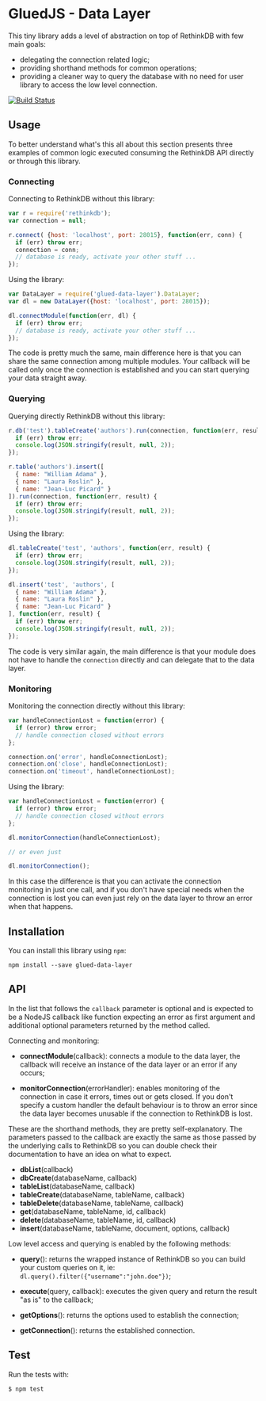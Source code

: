 GluedJS - Data Layer
====================

This tiny library adds a level of abstraction on top of RethinkDB with few main 
goals:

- delegating the connection related logic;
- providing shorthand methods for common operations;
- providing a cleaner way to query the database with no need for user library to
  access the low level connection.

[![Build Status](https://travis-ci.org/ggioffreda/glued-data-layer.svg?branch=master)](https://travis-ci.org/ggioffreda/glued-data-layer)

Usage
-----

To better understand what's this all about this section presents three examples 
of common logic executed consuming the RethinkDB API directly or through this
library.

### Connecting

Connecting to RethinkDB without this library:

```javascript
var r = require('rethinkdb');
var connection = null;

r.connect( {host: 'localhost', port: 28015}, function(err, conn) {
  if (err) throw err;
  connection = conn;
  // database is ready, activate your other stuff ...
});
```

Using the library:

```javascript
var DataLayer = require('glued-data-layer').DataLayer;
var dl = new DataLayer({host: 'localhost', port: 28015});

dl.connectModule(function(err, dl) {
  if (err) throw err;
  // database is ready, activate your other stuff ...
});
```

The code is pretty much the same, main difference here is that you can share the
same connection among multiple modules. Your callback will be called only once the
connection is established and you can start querying your data straight away.

### Querying

Querying directly RethinkDB without this library:

```javascript
r.db('test').tableCreate('authors').run(connection, function(err, result) {
  if (err) throw err;
  console.log(JSON.stringify(result, null, 2));
});

r.table('authors').insert([
  { name: "William Adama" },
  { name: "Laura Roslin" },
  { name: "Jean-Luc Picard" }
]).run(connection, function(err, result) {
  if (err) throw err;
  console.log(JSON.stringify(result, null, 2));
});
```

Using the library:

```javascript
dl.tableCreate('test', 'authors', function(err, result) {
  if (err) throw err;
  console.log(JSON.stringify(result, null, 2));
});

dl.insert('test', 'authors', [
  { name: "William Adama" },
  { name: "Laura Roslin" },
  { name: "Jean-Luc Picard" }
], function(err, result) {
  if (err) throw err;
  console.log(JSON.stringify(result, null, 2));
});
```

The code is very similar again, the main difference is that your module does not
have to handle the `connection` directly and can delegate that to the data layer.

### Monitoring

Monitoring the connection directly without this library:

```javascript
var handleConnectionLost = function(error) {
  if (error) throw error;
  // handle connection closed without errors
};

connection.on('error', handleConnectionLost);
connection.on('close', handleConnectionLost);
connection.on('timeout', handleConnectionLost);
```

Using the library:

```javascript
var handleConnectionLost = function(error) {
  if (error) throw error;
  // handle connection closed without errors
};

dl.monitorConnection(handleConnectionLost);

// or even just

dl.monitorConnection();
```

In this case the difference is that you can activate the connection monitoring in
just one call, and if you don't have special needs when the connection is lost
you can even just rely on the data layer to throw an error when that happens.

Installation
------------

You can install this library using `npm`:

    npm install --save glued-data-layer

API
---

In the list that follows the `callback` parameter is optional and is expected to
be a NodeJS callback like function expecting an error as first argument and 
additional optional parameters returned by the method called.

Connecting and monitoring:

- **connectModule**(callback): connects a module to the data layer, the callback
  will receive an instance of the data layer or an error if any occurs;
  
- **monitorConnection**(errorHandler): enables monitoring of the connection in
  case it errors, times out or gets closed. If you don't specify a custom handler
  the default behaviour is to throw an error since the data layer becomes 
  unusable if the connection to RethinkDB is lost.

These are the shorthand methods, they are pretty self-explanatory. The parameters
passed to the callback are exactly the same as those passed by the underlying 
calls to RethinkDB so you can double check their documentation to have an idea on
what to expect.

- **dbList**(callback)
- **dbCreate**(databaseName, callback)
- **tableList**(databaseName, callback)
- **tableCreate**(databaseName, tableName, callback)
- **tableDelete**(databaseName, tableName, callback)
- **get**(databaseName, tableName, id, callback)
- **delete**(databaseName, tableName, id, callback)
- **insert**(databaseName, tableName, document, options, callback)

Low level access and querying is enabled by the following methods:

- **query**(): returns the wrapped instance of RethinkDB so you can build your
  custom queries on it, ie: `dl.query().filter({"username":"john.doe"})`;
  
- **execute**(query, callback): executes the given query and return the result
  "as is" to the callback;
  
- **getOptions**(): returns the options used to establish the connection;

- **getConnection**(): returns the established connection.

Test
----

Run the tests with:

    $ npm test
